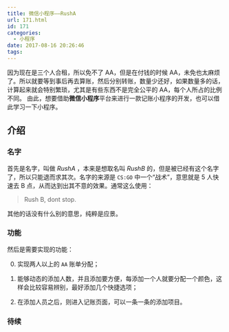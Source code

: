 ```yaml
---
title: 微信小程序——RushA
url: 171.html
id: 171
categories:
  - 小程序
date: 2017-08-16 20:26:46
tags:
---
```


因为现在是三个人合租，所以免不了 AA，但是在付钱的时候 AA，未免也太麻烦了。所以就要等到事后再去算账，然后分别转账，数量少还好，如果数量多的话，计算起来就会特别繁琐，尤其是有些东西不是完全公平的 AA，每个人所占的比例不同。 由此，想要借助**微信小程序**平台来进行一款记账小程序的开发，也可以借此学习一下小程序。

<!-- more -->

##  介绍

### 名字

首先是名字，叫做 _RushA_ ，本来是想取名叫 _RushB_ 的，但是被已经有这个名字了，所以只能退而求其次。名字的来源是 `CS:GO` 中一个“战术”，意思就是 5 人快速去 B 点，从而达到出其不意的效果。通常这么使用：

> Rush B, dont stop.

其他的话没有什么别的意思，纯粹是应景。

### 功能

然后是需要实现的功能：

0.  实现两人以上的 `AA` 账单分配；

1.  能够动态的添加人数，并且添加要方便，每添加一个人就要分配一个颜色，这样会比较容易辨别，最好添加几个快捷选项；

2.  在添加人员之后，则进入记账页面，可以一条一条的添加项目。

### 待续
